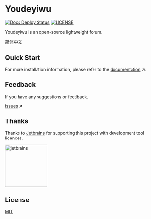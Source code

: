 # Youdeyiwu

[![Docs Deploy Status](https://github.com/dafengzhen/youdeyiwu/actions/workflows/docs-deploy.yml/badge.svg)](https://github.com/dafengzhen/youdeyiwu/actions/workflows/docs-deploy.yml)
[![LICENSE](https://img.shields.io/github/license/dafengzhen/youdeyiwu)](https://github.com/dafengzhen/youdeyiwu/blob/main/LICENSE)

Youdeyiwu is an open-source lightweight forum.

[简体中文](./README.zh.md)

## Quick Start

For more installation information, please refer to the [documentation](https://dafengzhen.github.io/youdeyiwu) ↗.

## Feedback

If you have any suggestions or feedback.

[issues](https://github.com/dafengzhen/youdeyiwu/issues) ↗

## Thanks

Thanks to [Jetbrains](https://jb.gg/OpenSourceSupport) for supporting this project with development tool licences.

<img src="https://resources.jetbrains.com/storage/products/company/brand/logos/jetbrains.svg" alt="jetbrains" width="138" />

## License

[MIT](https://opensource.org/licenses/MIT)
